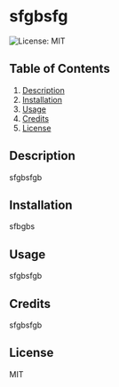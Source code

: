 # sfgbsfg
  ![License: MIT](https://img.shields.io/badge/License-MIT-yellow.svg)
  ## Table of Contents
  1. [Description](#description)
  2. [Installation](#installation)
  3. [Usage](#usage)
  4. [Credits](#credits)
  5. [License](#license)
  ## Description
  sfgbsfgb
  ## Installation
  sfbgbs
  ## Usage
  sfgbsfgb
  ## Credits
  sfgbsfgb
  ## License
  MIT

